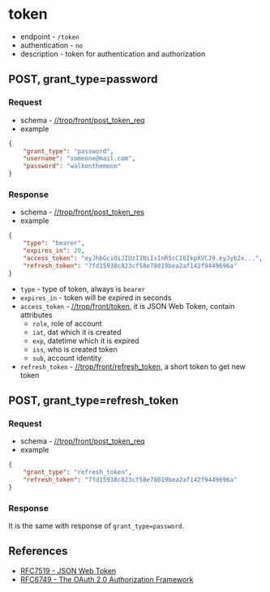 # token

* endpoint - `/token`
* authentication - `no`
* description - token for authentication and authorization

## POST, grant_type=password

### Request

* schema - [//trop/front/post_token_req](../schema/front/post_token_req.json)
* example

```json
{
    "grant_type": "password",
    "username": "someone@mail.com",
    "password": "walkonthemoon"
}
```

### Response

* schema - [//trop/front/post_token_res](../schema/front/post_token_res.json)
* example

```json
{
    "type": "bearer",
    "expires_in": 20,
    "access_token": "eyJhbGciOiJIUzI1NiIsInR5cCI6IkpXVCJ9.eyJyb2x...",
    "refresh_token": "7fd15938c823cf58e78019bea2af142f9449696a"
}
```
* `type` - type of token, always is `bearer`
* `expires_in` - token will be expired in seconds
* `access_token` - [//trop/front/token](../schema/front/token.json),
  it is JSON Web Token, contain attributes
    * `role`, role of account
    * `iat`, dat which it is created
    * `exp`, datetime which it is expired
    * `iss`, who is created token
    * `sub`, account identity
* `refresh_token` - [//trop/front/refresh_token](../schema/front/refresh_token), a short token to get new token

## POST, grant_type=refresh_token

### Request

* schema - [//trop/front/post_token_req](../schema/front/post_token_req.json)
* example

```json
{
    "grant_type": "refresh_token",
    "refresh_token": "7fd15938c823cf58e78019bea2af142f9449696a"
}
```
### Response

It is the same with response of `grant_type=password`.

## References

* [RFC7519 - JSON Web Token](https://tools.ietf.org/html/rfc7519)
* [RFC6749 - The OAuth 2.0 Authorization Framework](https://tools.ietf.org/html/rfc6749)
